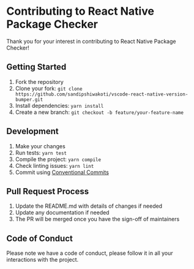 # Contributing to React Native Package Checker

Thank you for your interest in contributing to React Native Package Checker!

## Getting Started

1. Fork the repository
2. Clone your fork: `git clone https://github.com/sandipshiwakoti/vscode-react-native-version-bumper.git`
3. Install dependencies: `yarn install`
4. Create a new branch: `git checkout -b feature/your-feature-name`

## Development

1. Make your changes
2. Run tests: `yarn test`
3. Compile the project: `yarn compile`
4. Check linting issues: `yarn lint`
5. Commit using [Conventional Commits](https://www.conventionalcommits.org/)

## Pull Request Process

1. Update the README.md with details of changes if needed
2. Update any documentation if needed
3. The PR will be merged once you have the sign-off of maintainers

## Code of Conduct

Please note we have a code of conduct, please follow it in all your interactions with the project.
